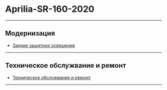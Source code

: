 # Aprilia-SR-160-2020
___
## Модернизация
- [Заднее защитное освещение](lighting/rear%20protective%20light/rear%20protective%20light.md)
___
## Техническое обслужвание и ремонт
- [Техническое обслужвание и ремонт](service/service.md)
___